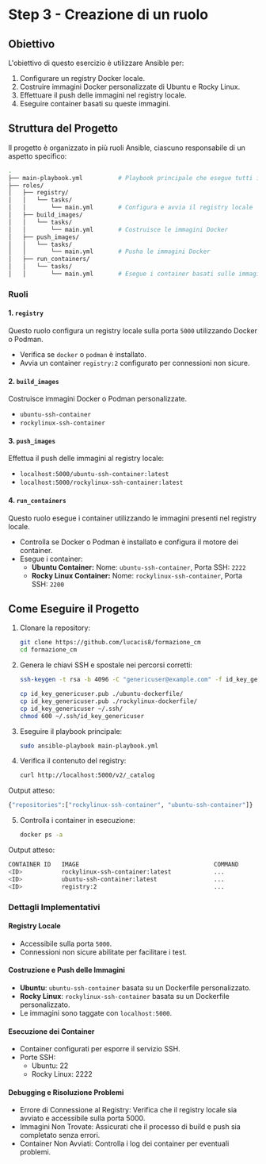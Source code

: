 # Step 3 - Creazione di un ruolo

## Obiettivo
L'obiettivo di questo esercizio è utilizzare Ansible per:
1. Configurare un registry Docker locale.
2. Costruire immagini Docker personalizzate di Ubuntu e Rocky Linux.
3. Effettuare il push delle immagini nel registry locale.
4. Eseguire container basati su queste immagini.

## Struttura del Progetto
Il progetto è organizzato in più ruoli Ansible, ciascuno responsabile di un aspetto specifico:
```bash
.
├── main-playbook.yml          # Playbook principale che esegue tutti i ruoli
├── roles/
│   ├── registry/
│   │   └── tasks/
│   │       └── main.yml       # Configura e avvia il registry locale
│   ├── build_images/
│   │   └── tasks/
│   │       └── main.yml       # Costruisce le immagini Docker
│   ├── push_images/
│   │   └── tasks/
│   │       └── main.yml       # Pusha le immagini Docker
│   ├── run_containers/
│   │   └── tasks/
│   │       └── main.yml       # Esegue i container basati sulle immagini
```

### Ruoli

#### 1. `registry`
Questo ruolo configura un registry locale sulla porta `5000` utilizzando Docker o Podman.  
- Verifica se `docker` o `podman` è installato.
- Avvia un container `registry:2` configurato per connessioni non sicure.

#### 2. `build_images`
Costruisce immagini Docker o Podman personalizzate.
- `ubuntu-ssh-container`
- `rockylinux-ssh-container`

#### 3. `push_images`
Effettua il push delle immagini al registry locale:  
- `localhost:5000/ubuntu-ssh-container:latest`
- `localhost:5000/rockylinux-ssh-container:latest`

#### 4. `run_containers`
Questo ruolo esegue i container utilizzando le immagini presenti nel registry locale.  
- Controlla se Docker o Podman è installato e configura il motore dei container.
- Esegue i container:
  - **Ubuntu Container:** Nome: `ubuntu-ssh-container`, Porta SSH: `2222`
  - **Rocky Linux Container:** Nome: `rockylinux-ssh-container`, Porta SSH: `2200`

## Come Eseguire il Progetto
1. Clonare la repository:
   ```bash
   git clone https://github.com/lucacis8/formazione_cm
   cd formazione_cm
   ```

2. Genera le chiavi SSH e spostale nei percorsi corretti:
   ```bash
   ssh-keygen -t rsa -b 4096 -C "genericuser@example.com" -f id_key_genericuser
   ```

   ```bash
   cp id_key_genericuser.pub ./ubuntu-dockerfile/
   cp id_key_genericuser.pub ./rockylinux-dockerfile/
   cp id_key_genericuser ~/.ssh/
   chmod 600 ~/.ssh/id_key_genericuser
   ```

3. Eseguire il playbook principale:
   ```bash
   sudo ansible-playbook main-playbook.yml
   ```

4. Verifica il contenuto del registry:
   ```bash
   curl http://localhost:5000/v2/_catalog
   ```

Output atteso:
   ```bash
   {"repositories":["rockylinux-ssh-container", "ubuntu-ssh-container"]}
   ```

5. Controlla i container in esecuzione:
   ```bash
   docker ps -a
   ```

Output atteso:
   ```bash
   CONTAINER ID   IMAGE                                      COMMAND               PORTS
   <ID>           rockylinux-ssh-container:latest            ...                   0.0.0.0:2222->22/tcp
   <ID>           ubuntu-ssh-container:latest                ...                   0.0.0.0:22->22/tcp
   <ID>           registry:2                                 ...                   0.0.0.0:5000->5000/tcp
   ```

### Dettagli Implementativi

#### Registry Locale

- Accessibile sulla porta `5000`.
- Connessioni non sicure abilitate per facilitare i test.

#### Costruzione e Push delle Immagini

- **Ubuntu**: `ubuntu-ssh-container` basata su un Dockerfile personalizzato.
- **Rocky Linux**: `rockylinux-ssh-container` basata su un Dockerfile personalizzato.
- Le immagini sono taggate con `localhost:5000`.

#### Esecuzione dei Container

- Container configurati per esporre il servizio SSH.
- Porte SSH:
	- Ubuntu: 22
	- Rocky Linux: 2222

#### Debugging e Risoluzione Problemi

- Errore di Connessione al Registry: Verifica che il registry locale sia avviato e accessibile sulla porta 5000.
- Immagini Non Trovate: Assicurati che il processo di build e push sia completato senza errori.
- Container Non Avviati: Controlla i log dei container per eventuali problemi.
